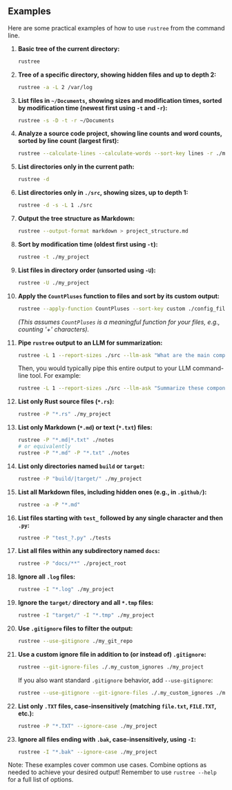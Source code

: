 ## Examples

Here are some practical examples of how to use `rustree` from the command line.

1. **Basic tree of the current directory:**

   ```bash
   rustree
   ```

2. **Tree of a specific directory, showing hidden files and up to depth 2:**

   ```bash
   rustree -a -L 2 /var/log
   ```

3. **List files in `~/Documents`, showing sizes and modification times, sorted by modification time (newest first using `-t` and `-r`):**

   ```bash
   rustree -s -D -t -r ~/Documents
   ```

4. **Analyze a source code project, showing line counts and word counts, sorted by line count (largest first):**

   ```bash
   rustree --calculate-lines --calculate-words --sort-key lines -r ./my_project_src
   ```

5. **List directories only in the current path:**

   ```bash
   rustree -d
   ```

6. **List directories only in `./src`, showing sizes, up to depth 1:**

   ```bash
   rustree -d -s -L 1 ./src
   ```

7. **Output the tree structure as Markdown:**

   ```bash
   rustree --output-format markdown > project_structure.md
   ```

8. **Sort by modification time (oldest first using `-t`):**

   ```bash
   rustree -t ./my_project
   ```

9. **List files in directory order (unsorted using `-U`):**

   ```bash
   rustree -U ./my_project
   ```

10. **Apply the `CountPluses` function to files and sort by its custom output:**

    ```bash
    rustree --apply-function CountPluses --sort-key custom ./config_files
    ```

    _(This assumes `CountPluses` is a meaningful function for your files, e.g., counting '+' characters)._

11. **Pipe `rustree` output to an LLM for summarization:**

    ```bash
    rustree -L 1 --report-sizes ./src --llm-ask "What are the main components in the src directory based on this tree?"
    ```

    Then, you would typically pipe this entire output to your LLM command-line tool. For example:

    ```bash
    rustree -L 1 --report-sizes ./src --llm-ask "Summarize these components" | ollama run mistral
    ```

12. **List only Rust source files (`*.rs`):**

    ```bash
    rustree -P "*.rs" ./my_project
    ```

13. **List only Markdown (`*.md`) or text (`*.txt`) files:**

    ```bash
    rustree -P "*.md|*.txt" ./notes
    # or equivalently
    rustree -P "*.md" -P "*.txt" ./notes
    ```

14. **List only directories named `build` or `target`:**

    ```bash
    rustree -P "build/|target/" ./my_project
    ```

15. **List all Markdown files, including hidden ones (e.g., in `.github/`):**

    ```bash
    rustree -a -P "*.md"
    ```

16. **List files starting with `test_` followed by any single character and then `.py`:**

    ```bash
    rustree -P "test_?.py" ./tests
    ```

17. **List all files within any subdirectory named `docs`:**

    ```bash
    rustree -P "docs/**" ./project_root
    ```

18. **Ignore all `.log` files:**

    ```bash
    rustree -I "*.log" ./my_project
    ```

19. **Ignore the `target/` directory and all `*.tmp` files:**

    ```bash
    rustree -I "target/" -I "*.tmp" ./my_project
    ```

20. **Use `.gitignore` files to filter the output:**

    ```bash
    rustree --use-gitignore ./my_git_repo
    ```

21. **Use a custom ignore file in addition to (or instead of) `.gitignore`:**

    ```bash
    rustree --git-ignore-files ./.my_custom_ignores ./my_project
    ```

    If you also want standard `.gitignore` behavior, add `--use-gitignore`:

    ```bash
    rustree --use-gitignore --git-ignore-files ./.my_custom_ignores ./my_project
    ```

22. **List only `.TXT` files, case-insensitively (matching `file.txt`, `FILE.TXT`, etc.):**

    ```bash
    rustree -P "*.TXT" --ignore-case ./my_project
    ```

23. **Ignore all files ending with `.bak`, case-insensitively, using `-I`:**

    ```bash
    rustree -I "*.bak" --ignore-case ./my_project
    ```

Note: These examples cover common use cases. Combine options as needed to achieve your desired output! Remember to use `rustree --help` for a full list of options.

